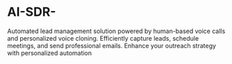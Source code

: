 # AI-SDR-
Automated lead management solution powered by human-based voice calls and personalized voice cloning. Efficiently capture leads, schedule meetings, and send professional emails. Enhance your outreach strategy with personalized automation
